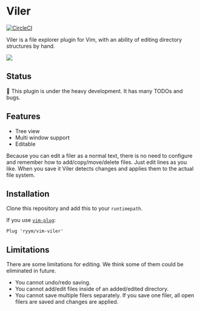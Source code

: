 # Viler

[![CircleCI](https://circleci.com/gh/ryym/vim-viler.svg?style=svg)](https://circleci.com/gh/ryym/vim-viler)

Viler is a file explorer plugin for Vim, with an ability of editing directory structures by hand.

![](docs/demo.gif)

## Status

🚧 This plugin is under the heavy development.
It has many TODOs and bugs.

## Features

- Tree view
- Multi window support
- Editable

Because you can edit a filer as a normal text, there is no need to configure and remember how to add/copy/move/delete files.
Just edit lines as you like. When you save it Viler detects changes and applies them to the actual file system. 

## Installation

Clone this repository and add this to your `runtimepath`.

If you use [`vim-plug`](https://github.com/junegunn/vim-plug):

```vim
Plug 'ryym/vim-viler'
```

## Limitations

There are some limitations for editing.
We think some of them could be eliminated in future.

- You cannot undo/redo saving.
- You cannot add/edit files inside of an added/edited directory.
- You cannot save multiple filers separately. If you save one filer, all open filers are saved and changes are applied.
